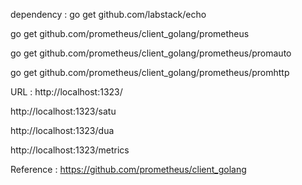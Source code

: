 dependency :
go get github.com/labstack/echo

go get github.com/prometheus/client_golang/prometheus 

go get github.com/prometheus/client_golang/prometheus/promauto 

go get github.com/prometheus/client_golang/prometheus/promhttp


URL :
http://localhost:1323/

http://localhost:1323/satu 

http://localhost:1323/dua

http://localhost:1323/metrics 


Reference : 
https://github.com/prometheus/client_golang 


